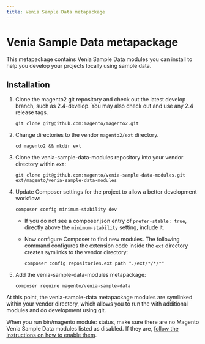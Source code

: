 ```yaml
---
title: Venia Sample Data metapackage
---
```


# Venia Sample Data metapackage

This metapackage contains Venia Sample Data modules you can install to help you develop your projects locally using sample data.

## Installation

1. Clone the magento2 git repository and check out the latest develop branch, such as 2.4-develop. You may also check out and use any 2.4 release tags.

    ```terminal
    git clone git@github.com:magento/magento2.git
    ```

1. Change directories to the vendor `magento2/ext` directory.

    ```terminal
    cd magento2 && mkdir ext
    ```

1. Clone the venia-sample-data-modules repository into your vendor directory within `ext`:

    ```terminal
    git clone git@github.com:magento/venia-sample-data-modules.git ext/magento/venia-sample-data-modules
    ```

1. Update Composer settings for the project to allow a better development workflow:

    ```terminal
    composer config minimum-stability dev
    ```

    -  If you do not see a composer.json entry of `prefer-stable: true`, directly above the `minimum-stability` setting, include it.
    -  Now configure Composer to find new modules. The following command configures the extension code inside the `ext` directory creates symlinks to the vendor directory:

        ```terminal
        composer config repositories.ext path "./ext/*/*/*"
        ```

1. Add the venia-sample-data-modules metapackage:

    ```terminal
    composer require magento/venia-sample-data
    ```

At this point, the venia-sample-data metapackage modules are symlinked within your vendor directory, which allows you to run the with additional modules and do development using git.

When you run bin/magento module: status, make sure there are no Magento Venia Sample Data modules listed as disabled. If they are, [follow the instructions on how to enable them](https://devdocs.magento.com/guides/v2.4/extension-dev-guide/build/enable-module.html).
